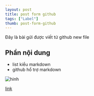```yaml
---
layout: post
title: post form github
tags: ["Label"]
thumb: post-form-github
---
```

Đây là bài gửi được viết từ github new file
<!--more-->
## Phần nội dung
- list kiểu markdown
- github hổ trợ markdown

![hinh](http://placehold.it/500x500)

[link](//google.com)
